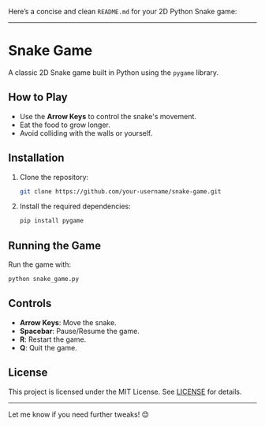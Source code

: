 Here’s a concise and clean `README.md` for your 2D Python Snake game:

---

# Snake Game

A classic 2D Snake game built in Python using the `pygame` library.

## How to Play
- Use the **Arrow Keys** to control the snake's movement.
- Eat the food to grow longer.
- Avoid colliding with the walls or yourself.

## Installation
1. Clone the repository:
   ```bash
   git clone https://github.com/your-username/snake-game.git
   ```
2. Install the required dependencies:
   ```bash
   pip install pygame
   ```

## Running the Game
Run the game with:
```bash
python snake_game.py
```

## Controls
- **Arrow Keys**: Move the snake.
- **Spacebar**: Pause/Resume the game.
- **R**: Restart the game.
- **Q**: Quit the game.

## License
This project is licensed under the MIT License. See [LICENSE](LICENSE) for details.

---

Let me know if you need further tweaks! 😊
